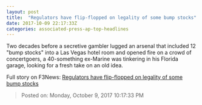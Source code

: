 ```yaml
---
layout: post
title:  "Regulators have flip-flopped on legality of some bump stocks"
date: 2017-10-09 22:17:33Z
categories: associated-press-ap-top-headlines
---
```


Two decades before a secretive gambler lugged an arsenal that included 12 "bump stocks" into a Las Vegas hotel room and opened fire on a crowd of concertgoers, a 40-something ex-Marine was tinkering in his Florida garage, looking for a fresh take on an old idea.


Full story on F3News: [Regulators have flip-flopped on legality of some bump stocks](http://www.f3nws.com/n/2ajzrC)

> Posted on: Monday, October 9, 2017 10:17:33 PM
